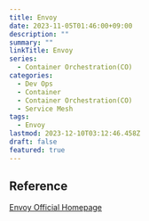 ```yaml
---
title: Envoy
date: 2023-11-05T01:46:00+09:00
description: ""
summary: ""
linkTitle: Envoy
series:
  - Container Orchestration(CO)
categories:
  - Dev Ops
  - Container
  - Container Orchestration(CO)
  - Service Mesh
tags:  
  - Envoy
lastmod: 2023-12-10T03:12:46.458Z
draft: false
featured: true
---
```


## Reference

[Envoy Official Homepage](https://www.envoyproxy.io/)
